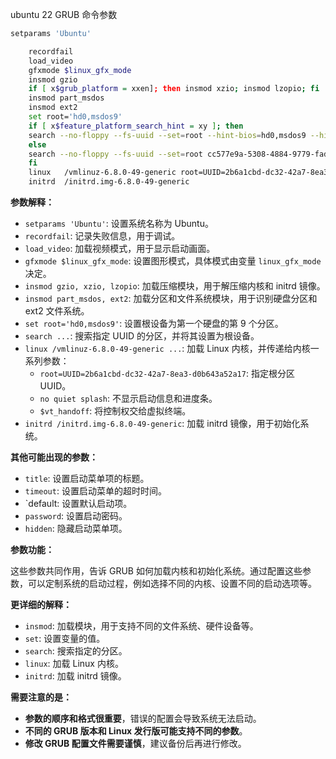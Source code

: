 ubuntu 22 GRUB 命令参数
```bash
setparams 'Ubuntu'

    recordfail
    load_video
    gfxmode $linux_gfx_mode
    insmod gzio
    if [ x$grub_platform = xxen]; then insmod xzio; insmod lzopio; fi
    insmod part_msdos
    insmod ext2
    set root='hd0,msdos9'
    if [ x$feature_platform_search_hint = xy ]; then
	search --no-floppy --fs-uuid --set=root --hint-bios=hd0,msdos9 --hint-efi=hd0,msdos9 --hint-baremetal=ahci0,msdos9 cc577e9a-5308-4884-9779-fad0f2c080cf
    else
	search --no-floppy --fs-uuid --set=root cc577e9a-5308-4884-9779-fad0f2c080cf
    fi
    linux 	/vmlinuz-6.8.0-49-generic root=UUID=2b6a1cbd-dc32-42a7-8ea3-d0b643a52a17 no quiet splash $vt_handoff
    initrd 	/initrd.img-6.8.0-49-generic
```

**参数解释：**

- `setparams 'Ubuntu'`: 设置系统名称为 Ubuntu。
- `recordfail`: 记录失败信息，用于调试。
- `load_video`: 加载视频模式，用于显示启动画面。
- `gfxmode $linux_gfx_mode`: 设置图形模式，具体模式由变量 `linux_gfx_mode` 决定。
- `insmod gzio, xzio, lzopio`: 加载压缩模块，用于解压缩内核和 initrd 镜像。
- `insmod part_msdos, ext2`: 加载分区和文件系统模块，用于识别硬盘分区和 ext2 文件系统。
- `set root='hd0,msdos9'`: 设置根设备为第一个硬盘的第 9 个分区。
- `search ...`: 搜索指定 UUID 的分区，并将其设置为根设备。
- `linux /vmlinuz-6.8.0-49-generic ...`: 加载 Linux 内核，并传递给内核一系列参数：
    - `root=UUID=2b6a1cbd-dc32-42a7-8ea3-d0b643a52a17`: 指定根分区 UUID。
    - `no quiet splash`: 不显示启动信息和进度条。
    - `$vt_handoff`: 将控制权交给虚拟终端。
- `initrd /initrd.img-6.8.0-49-generic`: 加载 initrd 镜像，用于初始化系统。

**其他可能出现的参数：**

- `title`: 设置启动菜单项的标题。
- `timeout`: 设置启动菜单的超时时间。
- `default: 设置默认启动项。
- `password`: 设置启动密码。
- `hidden`: 隐藏启动菜单项。

**参数功能：**

这些参数共同作用，告诉 GRUB 如何加载内核和初始化系统。通过配置这些参数，可以定制系统的启动过程，例如选择不同的内核、设置不同的启动选项等。

**更详细的解释：**

- `insmod`: 加载模块，用于支持不同的文件系统、硬件设备等。
- `set`: 设置变量的值。
- `search`: 搜索指定的分区。
- `linux`: 加载 Linux 内核。
- `initrd`: 加载 initrd 镜像。

**需要注意的是：**

- **参数的顺序和格式很重要**，错误的配置会导致系统无法启动。
- **不同的 GRUB 版本和 Linux 发行版可能支持不同的参数**。
- **修改 GRUB 配置文件需要谨慎**，建议备份后再进行修改。